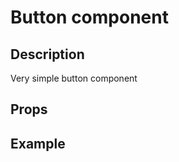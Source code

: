 <script setup>

import InputSelect from "../../InputSelect.vue";
import {ref} from "vue";

const val = ref('')
const options = ref([
  {body: 'Scoped Slots Guide', username: 'Evan You', likes: 20},
  {body: 'Vue Tutorial', username: 'Natalia Tepluhina', likes: 10}
])

function onChange(value) {
  console.log(value)
}

const buttonPlaygroundCode = ` <input-select
          :options="options"
          v-model:value="val"
          bind-prop="body"
          @change="onChange">
        <template v-slot="{body, username, links}">
          {{ body }} - {{ username }}
        </template>
      </input-select>`;
</script>

# Button component

## Description

Very simple button component

## Props

<Props :of="Button"></Props>

## Example

<Playground 
  :code="buttonPlaygroundCode"
  :components="{ Button }">
</Playground>
